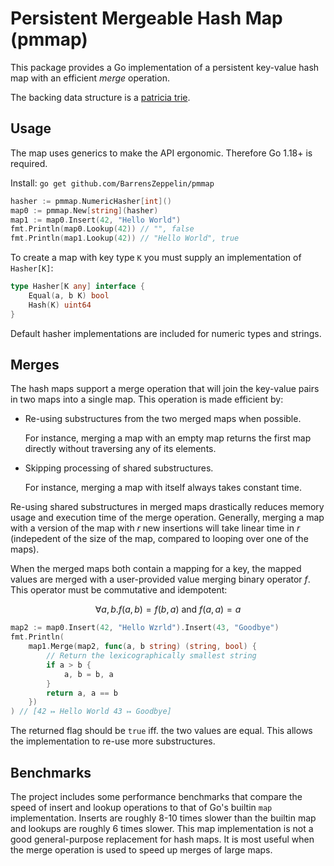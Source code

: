 # Persistent Mergeable Hash Map (pmmap)

This package provides a Go implementation of a persistent key-value hash map with an efficient _merge_ operation.

The backing data structure is a [patricia trie](https://en.wikipedia.org/wiki/Radix_tree#PATRICIA).

## Usage

The map uses generics to make the API ergonomic. Therefore Go 1.18+ is required.

Install: `go get github.com/BarrensZeppelin/pmmap`

```go
hasher := pmmap.NumericHasher[int]()
map0 := pmmap.New[string](hasher)
map1 := map0.Insert(42, "Hello World")
fmt.Println(map0.Lookup(42)) // "", false
fmt.Println(map1.Lookup(42)) // "Hello World", true
```

To create a map with key type `K` you must supply an implementation of `Hasher[K]`:

```go
type Hasher[K any] interface {
	Equal(a, b K) bool
	Hash(K) uint64
}
```

Default hasher implementations are included for numeric types and strings.

## Merges

The hash maps support a merge operation that will join the key-value pairs in two maps into a single map.
This operation is made efficient by:

* Re-using substructures from the two merged maps when possible.

	For instance, merging a map with an empty map returns the first map directly without traversing any of its elements.

* Skipping processing of shared substructures.

	For instance, merging a map with itself always takes constant time.

Re-using shared substructures in merged maps drastically reduces memory usage and execution time of the merge operation.
Generally, merging a map with a version of the map with $r$ new insertions will take linear time in $r$ (indepedent of the size of the map, compared to looping over one of the maps).

When the merged maps both contain a mapping for a key, the mapped values are merged with a user-provided value merging binary operator $f$.
This operator must be commutative and idempotent:

$$
\forall a, b. f(a, b) = f(b, a) \textrm{ and } f(a, a) = a
$$

```go
map2 := map0.Insert(42, "Hello Wzrld").Insert(43, "Goodbye")
fmt.Println(
	map1.Merge(map2, func(a, b string) (string, bool) {
		// Return the lexicographically smallest string
		if a > b {
			a, b = b, a
		}
		return a, a == b
	})
) // [42 ↦ Hello World 43 ↦ Goodbye]
```

The returned flag should be `true` iff. the two values are equal.
This allows the implementation to re-use more substructures.

## Benchmarks

The project includes some performance benchmarks that compare the speed of insert and lookup operations to that of Go's builtin `map` implementation.
Inserts are roughly 8-10 times slower than the builtin map and lookups are roughly 6 times slower.
This map implementation is not a good general-purpose replacement for hash maps.
It is most useful when the merge operation is used to speed up merges of large maps.
